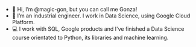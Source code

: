 - 👋 Hi, I’m @magic-gon, but you can call me Gonza!
- 👀 I’m an industrial engineer. I work in Data Science, using Google Cloud Platform.
- 💻 I work with SQL, Google products and I've finished a Data Science course orientated to Python, its libraries and machine learning.

<!---
magic-gon/magic-gon is a ✨ special ✨ repository because its `README.md` (this file) appears on your GitHub profile.
You can click the Preview link to take a look at your changes.
--->
